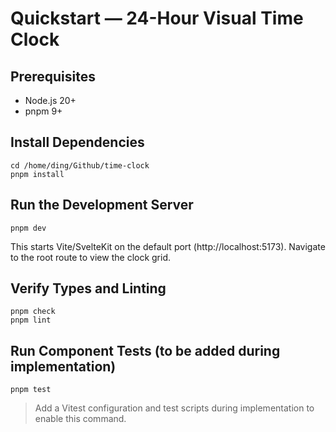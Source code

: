 # Quickstart — 24-Hour Visual Time Clock

## Prerequisites

- Node.js 20+
- pnpm 9+

## Install Dependencies

```fish
cd /home/ding/Github/time-clock
pnpm install
```

## Run the Development Server

```fish
pnpm dev
```

This starts Vite/SvelteKit on the default port (http://localhost:5173). Navigate to the root route to view the clock grid.

## Verify Types and Linting

```fish
pnpm check
pnpm lint
```

## Run Component Tests (to be added during implementation)

```fish
pnpm test
```

> Add a Vitest configuration and test scripts during implementation to enable this command.
